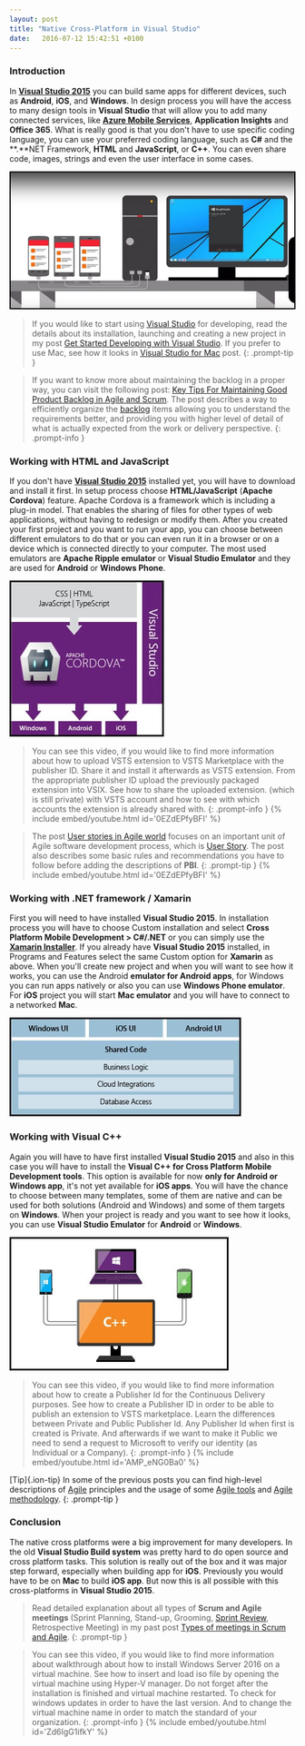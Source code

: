 ```yaml
---
layout: post
title: "Native Cross-Platform in Visual Studio"
date:   2016-07-12 15:42:51 +0100
---
```


### Introduction 

In **[Visual Studio 2015](https://www.visualstudio.com/)** you can build same apps for different devices, such as **Android**, **iOS**, and **Windows**. In design process you will have the access to many design tools in **Visual Studio** that will allow you to add many connected services, like **[Azure Mobile Services](https://azure.microsoft.com/en-us/documentation/learning-paths/appservice-mobileapps/)**, **Application Insights** and **Office 365**. What is really good is that you don\'t have to use specific coding language, you can use your preferred coding language, such as **C#** and the **.**NET Framework, **HTML** and **JavaScript**, or **C++**. You can even share code, images, strings and even the user interface in some cases. 

![0-Native Cross-Platform in Visual Studio](/assets/images/2016/07/0-Native-Cross-Platform-in-Visual-Studio.jpg "0-Native Cross-Platform in Visual Studio")

>If you would like to start using [Visual Studio](https://www.visualstudio.com/) for developing, read the details about its installation, launching and creating a new project in my post [Get Started Developing with Visual Studio](https://mohamedradwan-devops.github.io/posts/get-started-developing-with-visual-studio-2015/). If you prefer to use Mac, see how it looks in [Visual Studio for Mac](https://mohamedradwan-devops.github.io/posts/visual-studio-for-mac/) post.
{: .prompt-tip }


>If you want to know more about maintaining the backlog in a proper way, you can visit the following post: [Key Tips For Maintaining Good Product Backlog in Agile and Scrum](https://mohamedradwan-devops.github.io/posts/key-tips-for-maintaining-good-product-backlog-in-agile-and-scrum/). The post describes a way to efficiently organize the [backlog](https://docs.microsoft.com/en-us/vsts/work/backlogs/create-your-backlog) items allowing you to understand the requirements better, and providing you with higher level of detail of what is actually expected from the work or delivery perspective.
{: .prompt-info }


### Working with HTML and JavaScript

If you don\'t have **[Visual Studio 2015](https://www.visualstudio.com/en-us/downloads/download-visual-studio-vs.aspx)** installed yet, you will have to download and install it first. In setup process choose **HTML/JavaScript** (**Apache Cordova**) feature. Apache Cordova is a framework which is including a plug-in model. That enables the sharing of files for other types of web applications, without having to redesign or modify them. After you created your first project and you want to run your app, you can choose between different emulators to do that or you can even run it in a browser or on a device which is connected directly to your computer. The most used emulators are **Apache Ripple emulator** or **Visual Studio Emulator** and they are used for **Android** or **Windows Phone**. 

![1-HTML and JavaScript Apache Cordova Visual Studio](/assets/images/2016/07/1-HTML-and-JavaScript-Apache-Cordova-Visual-Studio.jpg)

>You can see this video, if you would like to find more information about how to upload VSTS extension to VSTS Marketplace with the publisher ID. Share it and install it afterwards as VSTS extension. From the appropriate publisher ID upload the previously packaged extension into VSIX. See how to share the uploaded extension. (which is still private) with VSTS account and how to see with which accounts the extension is already shared with.
{: .prompt-info }
{% include embed/youtube.html id='0EZdEPfyBFI' %}

>The post [User stories in Agile world](https://mohamedradwan-devops.github.io/posts/user-stories-in-agile-world/) focuses on an important unit of Agile software development process, which is [User Story](https://docs.microsoft.com/en-us/vsts/work/work-items/guidance/agile-process-workflow). The post also describes some basic rules and recommendations you have to follow before adding the descriptions of **PBI**.
{: .prompt-tip }
{% include embed/youtube.html id='0EZdEPfyBFI' %}

### Working with .NET framework / Xamarin 

First you will need to have installed **Visual Studio 2015**. In installation process you will have to choose Custom installation and select **Cross Platform Mobile Development > C#/.NET** or you can simply use the **[Xamarin Installer](https://www.xamarin.com/download)**. If you already have **Visual Studio 2015** installed, in Programs and Features select the same Custom option for **Xamarin** as above. When you\'ll create new project and when you will want to see how it works, you can use the Android **emulator for Android apps**, for Windows you can run apps natively or also you can use **Windows Phone emulator**. For **iOS** project you will start **Mac emulator** and you will have to connect to a networked **Mac**. 

![2-Xamarin Native Cross-Platform in Visual Studio](/assets/images/2016/07/2-Xamarin-Native-Cross-Platform-in-Visual-Studio.jpg)

### Working with Visual C++

Again you will have to have first installed **Visual Studio 2015** and also in this case you will have to install the **Visual C++ for Cross Platform Mobile Development tools**. This option is available for now **only for Android or Windows app**, it\'s not yet available for **iOS apps**. You will have the chance to choose between many templates, some of them are native and can be used for both solutions (Android and Windows) and some of them targets on **Windows**. When your project is ready and you want to see how it looks, you can use **Visual Studio Emulator** for **Android** or **Windows**. 

![3-Working with Visual C++ Visual Studio](/assets/images/2016/07/3-Working-with-Visual-C-Visual-Studio.jpg)

>You can see this video, if you would like to find more information about how to create a Publisher Id for the Continuous Delivery purposes. See how to create a Publisher ID in order to be able to publish an extension to VSTS marketplace. Learn the differences between Private and Public Publisher Id. Any Publisher Id when first is created is Private. And afterwards if we want to make it Public we need to send a request to Microsoft to verify our identity (as Individual or a Company).
{: .prompt-info }
{% include embed/youtube.html id='AMP_eNG0Ba0' %}

[Tip]{.ion-tip} In some of the previous posts you can find high-level descriptions of [Agile](https://mohamedradwan-devops.github.io/posts/quick-intro-to-agile/) principles and the usage of some [Agile tools](https://mohamedradwan-devops.github.io/posts/tfs-2015-agile-project-management/) and [Agile methodology](http://agilemanifesto.org/).
{: .prompt-tip }


### Conclusion 

The native cross platforms were a big improvement for many developers. In the old **Visual Studio Build system** was pretty hard to do open source and cross platform tasks. This solution is really out of the box and it was major step forward, especially when building app for **iOS**. Previously you would have to be on **Mac** to build **iOS app**. But now this is all possible with this cross-platforms in **Visual Studio 2015**.

>Read detailed explanation about all types of **Scrum and Agile meetings** (Sprint Planning, Stand-up, Grooming, [Sprint Review](https://docs.microsoft.com/en-us/vsts/work/scrum/sprint-planning), Retrospective Meeting) in my past post [Types of meetings in Scrum and Agile](https://mohamedradwan-devops.github.io/posts/types-of-meetings-in-scrum-and-agile/).
{: .prompt-tip }

>You can see this video, if you would like to find more information about walkthrough about how to install Windows Server 2016 on a virtual machine. See how to insert and load iso file by opening the virtual machine using Hyper-V manager. Do not forget after the installation is finished and virtual machine restarted. To check for windows updates in order to have the last version. And to change the virtual machine name in order to match the standard of your organization.
{: .prompt-info }
{% include embed/youtube.html id='Zd6IgG1ifkY' %}
